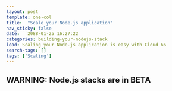 ```yaml
---
layout: post
template: one-col
title:  "Scale your Node.js application"
nav_sticky: false
date:   2088-01-25 16:27:22
categories: building-your-nodejs-stack
lead: Scaling your Node.js application is easy with Cloud 66
search-tags: []
tags: ['Scaling']
---
```


<h2 id="beta">WARNING: Node.js stacks are in BETA</h2>